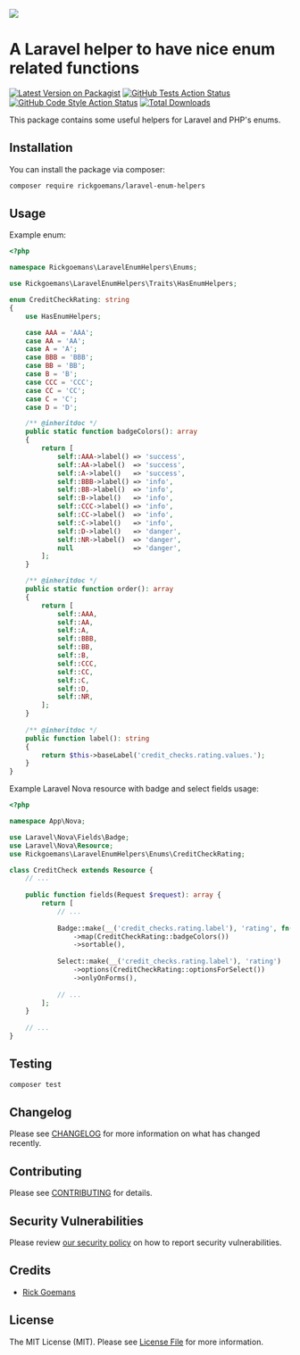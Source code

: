 [<img src="https://github-ads.s3.eu-central-1.amazonaws.com/support-ukraine.svg?t=1" />](https://supportukrainenow.org)

# A Laravel helper to have nice enum related functions

[![Latest Version on Packagist](https://img.shields.io/packagist/v/rickgoemans/laravel-enum-helpers.svg?style=flat-square)](https://packagist.org/packages/rickgoemans/laravel-enum-helpers)
[![GitHub Tests Action Status](https://img.shields.io/github/workflow/status/rickgoemans/laravel-enum-helpers/run-tests?label=tests)](https://github.com/rickgoemans/laravel-enum-helpers/actions?query=workflow%3Arun-tests+branch%3Amain)
[![GitHub Code Style Action Status](https://img.shields.io/github/workflow/status/rickgoemans/laravel-enum-helpers/Fix%20PHP%20code%20style%20issues?label=code%20style)](https://github.com/rickgoemans/laravel-enum-helpers/actions?query=workflow%3A"Fix+PHP+code+style+issues"+branch%3Amain)
[![Total Downloads](https://img.shields.io/packagist/dt/rickgoemans/laravel-enum-helpers.svg?style=flat-square)](https://packagist.org/packages/rickgoemans/laravel-enum-helpers)

This package contains some useful helpers for Laravel and PHP's enums.

## Installation

You can install the package via composer:

```bash
composer require rickgoemans/laravel-enum-helpers
```

## Usage

Example enum:

```php
<?php

namespace Rickgoemans\LaravelEnumHelpers\Enums;

use Rickgoemans\LaravelEnumHelpers\Traits\HasEnumHelpers;

enum CreditCheckRating: string
{
    use HasEnumHelpers;

    case AAA = 'AAA';
    case AA = 'AA';
    case A = 'A';
    case BBB = 'BBB';
    case BB = 'BB';
    case B = 'B';
    case CCC = 'CCC';
    case CC = 'CC';
    case C = 'C';
    case D = 'D';

    /** @inheritdoc */
    public static function badgeColors(): array
    {
        return [
            self::AAA->label() => 'success',
            self::AA->label()  => 'success',
            self::A->label()   => 'success',
            self::BBB->label() => 'info',
            self::BB->label()  => 'info',
            self::B->label()   => 'info',
            self::CCC->label() => 'info',
            self::CC->label()  => 'info',
            self::C->label()   => 'info',
            self::D->label()   => 'danger',
            self::NR->label()  => 'danger',
            null               => 'danger',
        ];
    }

    /** @inheritdoc */
    public static function order(): array
    {
        return [
            self::AAA,
            self::AA,
            self::A,
            self::BBB,
            self::BB,
            self::B,
            self::CCC,
            self::CC,
            self::C,
            self::D,
            self::NR,
        ];
    }
    
    /** @inheritdoc */
    public function label(): string
    {
        return $this->baseLabel('credit_checks.rating.values.');
    }
}
```

Example Laravel Nova resource with badge and select fields usage:

```php
<?php

namespace App\Nova;

use Laravel\Nova\Fields\Badge;
use Laravel\Nova\Resource;
use Rickgoemans\LaravelEnumHelpers\Enums\CreditCheckRating;

class CreditCheck extends Resource {
    // ...
    
    public function fields(Request $request): array {
        return [
            // ...
            
            Badge::make(__('credit_checks.rating.label'), 'rating', fn(CreditCheckRating $rating) => $rating->label())
                ->map(CreditCheckRating::badgeColors())
                ->sortable(),
                
            Select::make(__('credit_checks.rating.label'), 'rating')
                ->options(CreditCheckRating::optionsForSelect())
                ->onlyOnForms(),
                
            // ...
        ];       
    }
    
    // ...
}
```

## Testing

```bash
composer test
```

## Changelog

Please see [CHANGELOG](CHANGELOG.md) for more information on what has changed recently.

## Contributing

Please see [CONTRIBUTING](CONTRIBUTING.md) for details.

## Security Vulnerabilities

Please review [our security policy](../../security/policy) on how to report security vulnerabilities.

## Credits

- [Rick Goemans](https://github.com/rickgoemans)

## License

The MIT License (MIT). Please see [License File](LICENSE.md) for more information.
